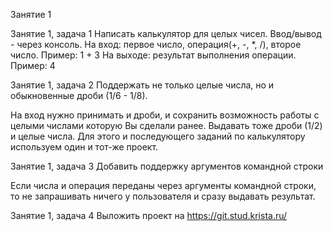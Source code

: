 Занятие 1

Занятие 1, задача 1
Написать калькулятор для целых чисел.
Ввод/вывод - через консоль.
На вход: первое число, операция(+, -, *, /), второе число. Пример: 1 + 3
На выходе: результат выполнения операции. Пример: 4

Занятие 1, задача 2
Поддержать не только целые числа, но и обыкновенные дроби (1/6 - 1/8).

На вход нужно принимать и дроби, и сохранить возможность работы с целыми числами которую Вы сделали ранее.
Выдавать тоже дроби (1/2) и целые числа.
Для этого и последующего заданий по калькулятору используем один и тот-же проект.

Занятие 1, задача 3
Добавить поддержку аргументов командной строки

Если числа и операция переданы через аргументы командной строки, то не запрашивать ничего у пользователя и сразу выдавать результат.

Занятие 1, задача 4
Выложить проект на https://git.stud.krista.ru/


